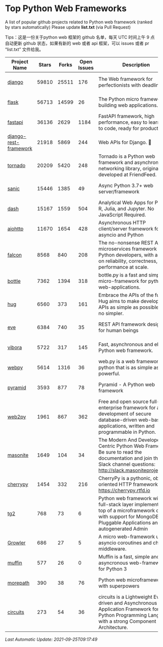 # Top Python Web Frameworks
A list of popular github projects related to Python web framework (ranked by stars automatically)
Please update **list.txt** (via Pull Request)

Tips：这是一份关于python web 框架的 github 名单，每天 UTC 时间上午 9 点自动更新 github 状态，如果有新的 web 或者 api 框架，可以 issues 或者 pr “list.txt” 文件给我。

| Project Name | Stars | Forks | Open Issues | Description | Last Commit |
| ------------ | ----- | ----- | ----------- | ----------- | ----------- |
| [django](https://github.com/django/django) | 59810 | 25511 | 176 | The Web framework for perfectionists with deadlines. | 2021-09-24 16:52:08 |
| [flask](https://github.com/pallets/flask) | 56713 | 14599 | 26 | The Python micro framework for building web applications. | 2021-09-22 17:12:36 |
| [fastapi](https://github.com/tiangolo/fastapi) | 36136 | 2629 | 1184 | FastAPI framework, high performance, easy to learn, fast to code, ready for production | 2021-09-13 17:29:47 |
| [django-rest-framework](https://github.com/encode/django-rest-framework) | 21918 | 5869 | 244 | Web APIs for Django. 🎸 | 2021-09-23 09:57:03 |
| [tornado](https://github.com/tornadoweb/tornado) | 20209 | 5420 | 248 | Tornado is a Python web framework and asynchronous networking library, originally developed at FriendFeed. | 2021-08-26 18:53:13 |
| [sanic](https://github.com/sanic-org/sanic) | 15446 | 1385 | 49 | Async Python 3.7+ web server/framework | Build fast. Run fast. | 2021-09-12 19:02:59 |
| [dash](https://github.com/plotly/dash) | 15167 | 1559 | 504 | Analytical Web Apps for Python, R, Julia, and Jupyter. No JavaScript Required. | 2021-09-21 02:50:26 |
| [aiohttp](https://github.com/aio-libs/aiohttp) | 11670 | 1654 | 428 | Asynchronous HTTP client/server framework for asyncio and Python | 2021-09-16 17:31:40 |
| [falcon](https://github.com/falconry/falcon) | 8568 | 840 | 208 | The no-nonsense REST API and microservices framework for Python developers, with a focus on reliability, correctness, and performance at scale. | 2021-08-03 06:46:28 |
| [bottle](https://github.com/bottlepy/bottle) | 7362 | 1394 | 318 | bottle.py is a fast and simple micro-framework for python web-applications. | 2021-07-07 11:39:42 |
| [hug](https://github.com/hugapi/hug) | 6560 | 373 | 161 | Embrace the APIs of the future. Hug aims to make developing APIs as simple as possible, but no simpler. | 2020-08-10 05:07:26 |
| [eve](https://github.com/pyeve/eve) | 6384 | 740 | 35 | REST API framework designed for human beings | 2021-03-14 16:47:07 |
| [vibora](https://github.com/vibora-io/vibora) | 5722 | 317 | 145 | Fast, asynchronous and elegant Python web framework. | 2019-02-11 10:54:12 |
| [webpy](https://github.com/webpy/webpy) | 5614 | 1316 | 36 | web.py is a web framework for python that is as simple as it is powerful.  | 2021-09-02 01:55:31 |
| [pyramid](https://github.com/Pylons/pyramid) | 3593 | 877 | 78 | Pyramid - A Python web framework | 2021-03-15 06:21:30 |
| [web2py](https://github.com/web2py/web2py) | 1961 | 867 | 362 | Free and open source full-stack enterprise framework for agile development of secure database-driven web-based applications, written and programmable in Python. | 2021-06-26 20:08:50 |
| [masonite](https://github.com/MasoniteFramework/masonite) | 1649 | 104 | 34 | The Modern And Developer Centric Python Web Framework. Be sure to read the documentation and join the Slack channel questions: http://slack.masoniteproject.com | 2021-07-25 17:04:00 |
| [cherrypy](https://github.com/cherrypy/cherrypy) | 1454 | 332 | 216 | CherryPy is a pythonic, object-oriented HTTP framework.      https://cherrypy.rtfd.io | 2021-09-07 18:10:09 |
| [tg2](https://github.com/TurboGears/tg2) | 768 | 73 | 6 | Python web framework with full-stack layer implemented on top of a microframework core with support for MongoDB, Pluggable Applications and autogenerated Admin | 2021-05-26 09:26:31 |
| [Growler](https://github.com/pyGrowler/Growler) | 686 | 27 | 5 | A micro web-framework using asyncio coroutines and chained middleware. | 2020-03-08 07:51:41 |
| [muffin](https://github.com/klen/muffin) | 577 | 26 | 0 | Muffin is a fast, simple and asyncronous web-framework for Python 3 | 2021-09-15 07:58:25 |
| [morepath](https://github.com/morepath/morepath) | 390 | 38 | 76 | Python web microframework with superpowers | 2021-04-18 14:33:02 |
| [circuits](https://github.com/circuits/circuits) | 273 | 54 | 36 | circuits is a Lightweight Event driven and Asynchronous Application Framework for the Python Programming Language with a strong Component Architecture. | 2021-08-20 21:22:45 |

*Last Automatic Update: 2021-09-25T09:17:49*